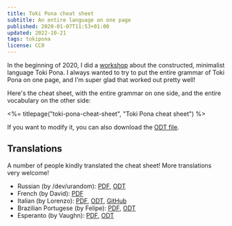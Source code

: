 ```yaml
---
title: Toki Pona cheat sheet
subtitle: An entire language on one page
published: 2020-01-07T11:53+01:00
updated: 2022-10-21
tags: tokipona
license: CC0
---
```


In the beginning of 2020, I did a [workshop](/toki-pona-workshop/) about the constructed, minimalist language Toki Pona. I always wanted to try to put the entire grammar of Toki Pona on one page, and I'm super glad that worked out pretty well!

Here's the cheat sheet, with the entire grammar on one side, and the entire vocabulary on the other side:

<%= titlepage("toki-pona-cheat-sheet", "Toki Pona cheat sheet") %>

If you want to modify it, you can also download the [ODT file](toki-pona-cheat-sheet.odt).

## Translations

A number of people kindly translated the cheat sheet! More translations very welcome!

- Russian (by /dev/urandom): [PDF](toki-pona-cheat-sheet-ru.pdf), [ODT](toki-pona-cheat-sheet-ru.odt)
- French (by David): [PDF](toki-pona-cheat-sheet-fr.pdf)
- Italian (by Lorenzo): [PDF](toki-pona-cheat-sheet-it.pdf), [ODT](toki-pona-cheat-sheet-it.odt), [GitHub](https://github.com/lorenzobotti/toki-pona-foglio-trucchi)
- Brazilian Portugese (by Felipe): [PDF](toki-pona-cheat-sheet-pt_br.pdf), [ODT](toki-pona-cheat-sheet-pt_br.odt)
- Esperanto (by Vaughn): [PDF](toki-pona-cheat-sheet-eo.pdf), [ODT](toki-pona-cheat-sheet-eo.odt)

